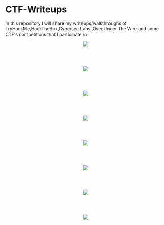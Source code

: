 # CTF-Writeups

In this repository I will share my writeups/walkthroughs of TryHackMe,HackTheBox,Cybersec Labs ,Over,Under The Wire and some CTF's competitions that I participate in


[<p align="center"><img src="https://i.imgur.com/dJmO3AX.png"/></p>](https://github.com/AbdullahRizwan101/CTF-Writeups/tree/master/TryHackMe)
<br/>
<br/>
[<p align="center"><img src="https://i.imgur.com/f4rGwDT.png"/></p>](https://github.com/AbdullahRizwan101/CTF-Writeups/tree/master/Cybersec%20Labs)
<br/>
<br/>
[<p align="center"><img src="https://i.imgur.com/rZMah0z.png"/></p>](https://github.com/AbdullahRizwan101/CTF-Writeups/tree/master/HackTheBox)
<br/>
<br/>
[<p align="center"><img src="https://i.imgur.com/qzMoROO.png"/></p>](https://github.com/AbdullahRizwan101/CTF-Writeups/tree/master/VulnHub)
<br/>
<br/>
[<p align="center"><img src="https://i.imgur.com/ybtCJEO.jpg"/></p>](https://github.com/AbdullahRizwan101/CTF-Writeups/tree/master/HackMyVM)
<br/>
<br/>
[<p align="center"><img src="https://i.imgur.com/0YfUtWi.jpg"/></p>](https://github.com/AbdullahRizwan101/CTF-Writeups/tree/master/BsidesBOS%20CTF%202020)
<br/>
<br/>
[<p align="center"><img src="https://i.imgur.com/m9Vwt1s.png"/></p>](https://github.com/AbdullahRizwan101/CTF-Writeups/blob/master/BsidesIslamabad%202020/Shellshock.md)
<br/>
<br/>
[<p align="center"><img src="https://i.imgur.com/WQIYlHG.png"/></p>](https://github.com/AbdullahRizwan101/CTF-Writeups/tree/master/SecarmyCTF)
